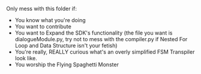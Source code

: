 Only mess with this folder if:

- You know what you're doing
- You want to contribute
- You want to Expand the SDK's functionality (the file you want is dialogueModule.py, try not to mess with  the compiler.py if Nested For Loop and Data Structure isn't your fetish)
- You're really, REALLY curious what's an overly simplified FSM Transpiler look like.
- You worship the Flying Spaghetti Monster